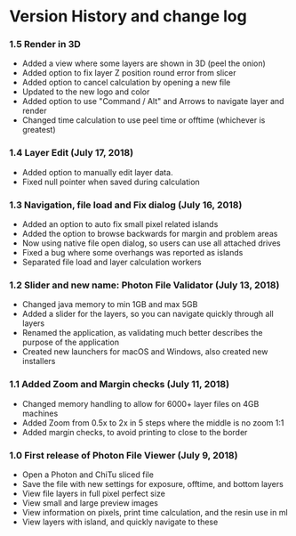 # Version History and change log

### 1.5 Render in 3D 
 - Added a view where some layers are shown in 3D (peel the onion)
 - Added option to fix layer Z position round error from slicer
 - Added option to cancel calculation by opening a new file
 - Updated to the new logo and color
 - Added option to use "Command / Alt" and Arrows to navigate layer and render
 - Changed time calculation to use peel time or offtime (whichever is greatest)

### 1.4 Layer Edit (July 17, 2018)
 - Added option to manually edit layer data.
 - Fixed null pointer when saved during calculation

### 1.3 Navigation, file load and Fix dialog (July 16, 2018)
 - Added an option to auto fix small pixel related islands
 - Added the option to browse backwards for margin and problem areas
 - Now using native file open dialog, so users can use all attached drives
 - Fixed a bug where some overhangs was reported as islands
 - Separated file load and layer calculation workers

### 1.2 Slider and new name: Photon File Validator (July 13, 2018)
 - Changed java memory to min 1GB and max 5GB
 - Added a slider for the layers, so you can navigate quickly through all layers
 - Renamed the application, as validating much better describes the purpose of the application
 - Created new launchers for macOS and Windows, also created new installers

### 1.1 Added Zoom and Margin checks (July 11, 2018)
 - Changed memory handling to allow for 6000+ layer files on 4GB machines
 - Added Zoom from 0.5x to 2x in 5 steps where the middle is no zoom 1:1
 - Added margin checks, to avoid printing to close to the border

### 1.0 First release of Photon File Viewer (July 9, 2018)
 - Open a Photon and ChiTu sliced file
 - Save the file with new settings for exposure, offtime, and bottom layers
 - View file layers in full pixel perfect size
 - View small and large preview images
 - View information on pixels, print time calculation, and the resin use in ml
 - View layers with island, and quickly navigate to these